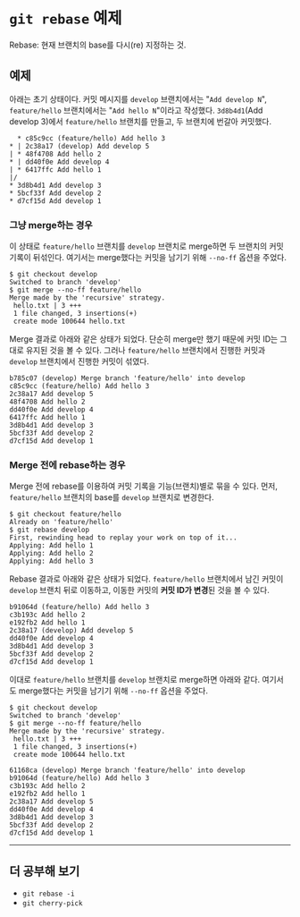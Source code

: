# `git rebase` 예제

Rebase: 현재 브랜치의 base를 다시(re) 지정하는 것.

## 예제

아래는 초기 상태이다. 커밋 메시지를 `develop` 브랜치에서는 "`Add develop N`", `feature/hello` 브랜치에서는 "`Add hello N`"이라고 작성했다. `3d8b4d1`(Add develop 3)에서 `feature/hello` 브랜치를 만들고, 두 브랜치에 번갈아 커밋했다.

```plaintext
  * c85c9cc (feature/hello) Add hello 3
* | 2c38a17 (develop) Add develop 5
| * 48f4708 Add hello 2
* | dd40f0e Add develop 4
| * 6417ffc Add hello 1
|/
* 3d8b4d1 Add develop 3
* 5bcf33f Add develop 2
* d7cf15d Add develop 1
```

### 그냥 merge하는 경우

이 상태로 `feature/hello` 브랜치를 `develop` 브랜치로 merge하면 두 브랜치의 커밋 기록이 뒤섞인다. 여기서는 merge했다는 커밋을 남기기 위해 `--no-ff` 옵션을 주었다.

```shell
$ git checkout develop
Switched to branch 'develop'
$ git merge --no-ff feature/hello
Merge made by the 'recursive' strategy.
 hello.txt | 3 +++
 1 file changed, 3 insertions(+)
 create mode 100644 hello.txt
```

Merge 결과로 아래와 같은 상태가 되었다. 단순히 merge만 했기 때문에 커밋 ID는 그대로 유지된 것을 볼 수 있다. 그러나 `feature/hello` 브랜치에서 진행한 커밋과 `develop` 브랜치에서 진행한 커밋이 섞였다.

```plaintext
b785c07 (develop) Merge branch 'feature/hello' into develop
c85c9cc (feature/hello) Add hello 3
2c38a17 Add develop 5
48f4708 Add hello 2
dd40f0e Add develop 4
6417ffc Add hello 1
3d8b4d1 Add develop 3
5bcf33f Add develop 2
d7cf15d Add develop 1
```

### Merge 전에 rebase하는 경우

Merge 전에 rebase를 이용하여 커밋 기록을 기능(브랜치)별로 묶을 수 있다. 먼저, `feature/hello` 브랜치의 base를 `develop` 브랜치로 변경한다.

```shell
$ git checkout feature/hello
Already on 'feature/hello'
$ git rebase develop
First, rewinding head to replay your work on top of it...
Applying: Add hello 1
Applying: Add hello 2
Applying: Add hello 3
```

Rebase 결과로 아래와 같은 상태가 되었다. `feature/hello` 브랜치에서 남긴 커밋이 `develop` 브랜치 뒤로 이동하고, 이동한 커밋의 **커밋 ID가 변경**된 것을 볼 수 있다.

```plaintext
b91064d (feature/hello) Add hello 3
c3b193c Add hello 2
e192fb2 Add hello 1
2c38a17 (develop) Add develop 5
dd40f0e Add develop 4
3d8b4d1 Add develop 3
5bcf33f Add develop 2
d7cf15d Add develop 1
```

이대로 `feature/hello` 브랜치를 `develop` 브랜치로 merge하면 아래와 같다. 여기서도 merge했다는 커밋을 남기기 위해 `--no-ff` 옵션을 주었다.

```shell
$ git checkout develop
Switched to branch 'develop'
$ git merge --no-ff feature/hello
Merge made by the 'recursive' strategy.
 hello.txt | 3 +++
 1 file changed, 3 insertions(+)
 create mode 100644 hello.txt
```

```plaintext
61168ca (develop) Merge branch 'feature/hello' into develop
b91064d (feature/hello) Add hello 3
c3b193c Add hello 2
e192fb2 Add hello 1
2c38a17 Add develop 5
dd40f0e Add develop 4
3d8b4d1 Add develop 3
5bcf33f Add develop 2
d7cf15d Add develop 1
```

-----

## 더 공부해 보기

- `git rebase -i`
- `git cherry-pick`
